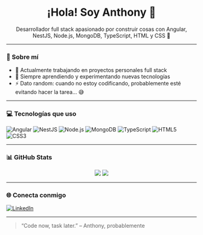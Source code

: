 <h1 align="center">¡Hola! Soy Anthony 👋</h1>

<p align="center">
  Desarrollador full stack apasionado por construir cosas con Angular, NestJS, Node.js, MongoDB, TypeScript, HTML y CSS 🚀
</p>

---

### 🧠 Sobre mí

- 🔭 Actualmente trabajando en proyectos personales full stack
- 🌱 Siempre aprendiendo y experimentando nuevas tecnologías
- ⚡ Dato random: cuando no estoy codificando, probablemente esté evitando hacer la tarea... 😅

---

### 💻 Tecnologías que uso

![Angular](https://img.shields.io/badge/Angular-DD0031?style=for-the-badge&logo=angular&logoColor=white)
![NestJS](https://img.shields.io/badge/NestJS-E0234E?style=for-the-badge&logo=nestjs&logoColor=white)
![Node.js](https://img.shields.io/badge/Node.js-339933?style=for-the-badge&logo=nodedotjs&logoColor=white)
![MongoDB](https://img.shields.io/badge/MongoDB-4EA94B?style=for-the-badge&logo=mongodb&logoColor=white)
![TypeScript](https://img.shields.io/badge/TypeScript-007ACC?style=for-the-badge&logo=typescript&logoColor=white)
![HTML5](https://img.shields.io/badge/HTML5-E34F26?style=for-the-badge&logo=html5&logoColor=white)
![CSS3](https://img.shields.io/badge/CSS3-1572B6?style=for-the-badge&logo=css3&logoColor=white)

---

### 📊 GitHub Stats

<p align="center">
  <img src="https://github-readme-stats.vercel.app/api?username=anthony&show_icons=true&theme=radical" />
  <img src="https://github-readme-stats.vercel.app/api/top-langs/?username=anthony&layout=compact&theme=radical" />
</p>

---

### 🌐 Conecta conmigo

<p>
  <a href="https://www.linkedin.com/in/tu-linkedin" target="_blank">
    <img alt="LinkedIn" src="https://img.shields.io/badge/LinkedIn-blue?style=for-the-badge&logo=linkedin&logoColor=white" />
  </a>
  <!-- Agrega más enlaces si quieres -->
</p>

---

> “Code now, task later.” – Anthony, probablemente
